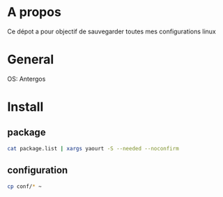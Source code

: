 # A propos

Ce dépot a pour objectif de sauvegarder toutes mes configurations linux

# General

OS: Antergos

# Install

## package

```bash
cat package.list | xargs yaourt -S --needed --noconfirm
```

## configuration

```bash
cp conf/* ~
```